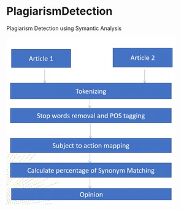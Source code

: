 # PlagiarismDetection
Plagiarism Detection using Symantic Analysis


![alt text](https://github.com/samarthsing/PlagiarismDetection/blob/master/Code_Flow.jpg)
